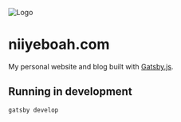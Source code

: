 ![Logo](http://niiyeboah.com/logo.png 'Logo')

# niiyeboah.com

My personal website and blog built with [Gatsby.js](https://www.gatsbyjs.org/).

## Running in development

`gatsby develop`
